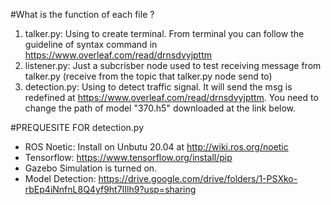 
#What is the function of each file ?

1. talker.py: Using to create terminal. From terminal you can follow the guideline of syntax command in https://www.overleaf.com/read/drnsdvyjpttm
2. listener.py: Just a subcrisber node used to test receiving message from talker.py (receive from the topic that talker.py node send to)
3. detection.py: Using to detect traffic signal. It will send the msg is redefined at https://www.overleaf.com/read/drnsdvyjpttm. You need to change the path of
model "370.h5" downloaded at the link below.

#PREQUESITE FOR detection.py
- ROS Noetic: Install on Unbutu 20.04 at http://wiki.ros.org/noetic
- Tensorflow: https://www.tensorflow.org/install/pip
- Gazebo Simulation is turned on.
- Model Detection: https://drive.google.com/drive/folders/1-PSXko-rbEp4iNnfnL8Q4yf9ht7IIlh9?usp=sharing
